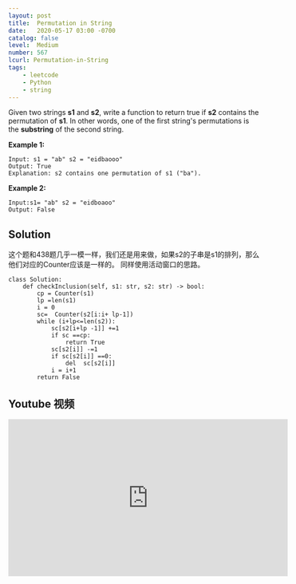 ```yaml
---
layout: post
title:  Permutation in String
date:   2020-05-17 03:00 -0700
catalog: false
level:  Medium
number: 567
lcurl: Permutation-in-String
tags:
    - leetcode
    - Python
    - string
---
```


Given two strings **s1** and **s2**, write a function to return true if **s2** contains the 
permutation of **s1**. In other words, one of the first string's permutations is the **substring** of the second string.

 

**Example 1:**

```
Input: s1 = "ab" s2 = "eidbaooo"
Output: True
Explanation: s2 contains one permutation of s1 ("ba").
```

**Example 2:**

```
Input:s1= "ab" s2 = "eidboaoo"
Output: False
```

## Solution

这个题和438题几乎一模一样，我们还是用来做，如果s2的子串是s1的排列，那么他们对应的Counter应该是一样的。
同样使用活动窗口的思路。

```
class Solution:
    def checkInclusion(self, s1: str, s2: str) -> bool:
        cp = Counter(s1)
        lp =len(s1)
        i = 0
        sc=  Counter(s2[i:i+ lp-1])
        while (i+lp<=len(s2)):
            sc[s2[i+lp -1]] +=1
            if sc ==cp:
                return True
            sc[s2[i]] -=1
            if sc[s2[i]] ==0:  
                del  sc[s2[i]]      
            i = i+1
        return False
```


## Youtube 视频

<iframe width="560" height="315" src="https://www.youtube.com/embed/nKXeVLBnONs" frameborder="0" allow="accelerometer; autoplay; encrypted-media; gyroscope; picture-in-picture" allowfullscreen></iframe>
